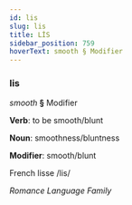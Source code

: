 ```yaml
---
id: lis
slug: lis
title: LİS
sidebar_position: 759
hoverText: smooth § Modifier
---
```


### lis

*smooth* **§** Modifier

**Verb**: to be smooth/blunt

**Noun**: smoothness/bluntness

**Modifier**: smooth/blunt

French lisse /lis/

*Romance Language Family*